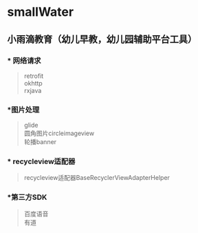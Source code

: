 # smallWater

## 小雨滴教育（幼儿早教，幼儿园辅助平台工具）

### * 网络请求<Br>
>retrofit<Br>
       okhttp<Br>
      rxjava<Br>
    
### *图片处理<Br>
 > glide<Br>
   圆角图片circleimageview<Br>
   轮播banner<Br>
    
### * recycleview适配器<Br>
  >  recycleview适配器BaseRecyclerViewAdapterHelper<Br>
    
### *第三方SDK<Br>
  >  百度语音<Br>
    有道<Br>
    
